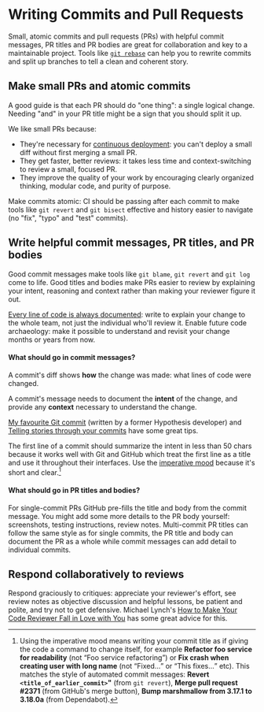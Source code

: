 Writing Commits and Pull Requests
=================================

Small, atomic commits and pull requests (PRs) with helpful commit messages,
PR titles and PR bodies are great for collaboration and key to a maintainable
project. Tools like [`git rebase`](https://git-rebase.io/) can help you to
rewrite commits and split up branches to tell a clean and coherent story.

Make small PRs and atomic commits
---------------------------------

A good guide is that each PR should do "one thing": a single logical change.
Needing "and" in your PR title might be a sign that you should split it up. 

We like small PRs because:

* They're necessary for [continuous deployment](merging.md): you can't deploy a small diff without first merging a small PR.
* They get faster, better reviews: it takes less time and context-switching to review a small, focused PR.
* They improve the quality of your work by encouraging clearly organized thinking, modular code, and purity of purpose.

Make commits atomic: CI should be passing after each commit to make tools like
`git revert` and `git bisect` effective and history easier to navigate (no
"fix", "typo" and "test" commits).

Write helpful commit messages, PR titles, and PR bodies
-------------------------------------------------------

Good commit messages make tools like `git blame`, `git revert` and `git log`
come to life. Good titles and bodies make PRs easier to review by explaining
your intent, reasoning and context rather than making your reviewer figure it
out.

[Every line of code is always documented](https://mislav.net/2014/02/hidden-documentation/):
write to explain your change to the whole team, not just the individual who'll review it.
Enable future code archaeology: make it possible to understand and revisit your
change months or years from now.

#### What should go in commit messages?

A commit's diff shows **how** the change was made: what lines of code were changed. 

A commit's message needs to document the **intent** of the change, and provide any **context** necessary to understand the change.

[My favourite Git commit](https://dhwthompson.com/2019/my-favourite-git-commit) (written by a former Hypothesis developer)
and [Telling stories through your commits](https://blog.mocoso.co.uk/talks/2015/01/12/telling-stories-through-your-commits/)
have some great tips.

The first line of a commit should summarize the intent in less than 50 chars
because it works well with Git and GitHub which treat the first line as a title
and use it throughout their interfaces.
Use the [imperative mood](https://en.wikipedia.org/wiki/Imperative_mood) because it's short and clear.[^1]

#### What should go in PR titles and bodies?

For single-commit PRs GitHub pre-fills the title and body from the commit
message. You might add some more details to the PR body yourself: screenshots,
testing instructions, review notes. Multi-commit PR titles can follow the same
style as for single commits, the PR title and body can document the PR as a
whole while commit messages can add detail to individual commits.

[^1]: Using the imperative mood means writing your commit title as if giving
  the code a command to change itself, for example
  <b>Refactor foo service for readability</b> (not <q>Foo service refactoring</q>) or
  <b>Fix crash when creating user with long name</b> (not <q>Fixed...</q> or <q>This fixes...</q> etc).
  This matches the style of automated commit messages:
  <b>Revert <code><title_of_earlier_commit></code>"</b> (from `git revert`),
  <b>Merge pull request #2371</b> (from GitHub's merge button),
  <b>Bump marshmallow from 3.17.1 to 3.18.0a</b> (from Dependabot).

Respond collaboratively to reviews
----------------------------------

Respond graciously to critiques:
appreciate your reviewer's effort,
see review notes as objective discussion and helpful lessons,
be patient and polite,
and try not to get defensive.
Michael Lynch's [How to Make Your Code Reviewer Fall in Love with You](https://mtlynch.io/code-review-love/)
has some great advice for this.
